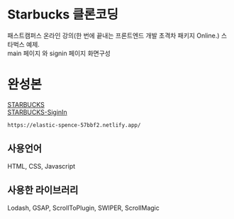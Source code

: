 # Starbucks 클론코딩
패스트캠퍼스 온라인 강의(한 번에 끝내는 프론트엔드 개발 초격차 패키지 Online.) 스타벅스 예제.  
main 페이지 와 signin 페이지 화면구성

# 완성본

<a href="https://elastic-spence-57bbf2.netlify.app/" traget="_blank">STARBUCKS</a>  
<a href="https://elastic-spence-57bbf2.netlify.app/signin" traget="_blank">STARBUCKS-SiginIn</a>
```
https://elastic-spence-57bbf2.netlify.app/
```

## 사용언어
HTML, CSS, Javascript 

## 사용한 라이브러리
Lodash, GSAP, ScrollToPlugin, SWIPER, ScrollMagic


